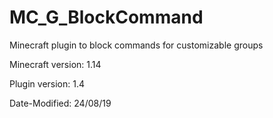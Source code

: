 # MC_G_BlockCommand
Minecraft plugin to block commands for customizable groups

Minecraft version: 1.14

Plugin version: 1.4

Date-Modified: 24/08/19

